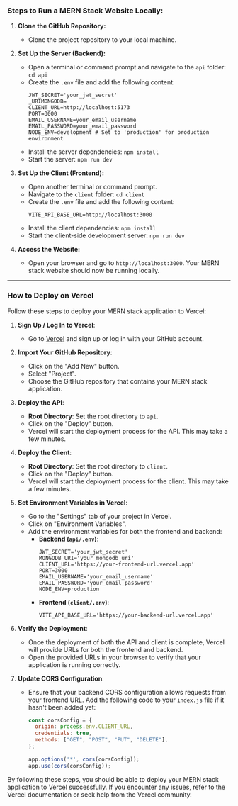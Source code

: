 ### Steps to Run a MERN Stack Website Locally:

1. **Clone the GitHub Repository:**
   - Clone the project repository to your local machine.

2. **Set Up the Server (Backend):**
   - Open a terminal or command prompt and navigate to the `api` folder:
     `cd api`
   - Create the `.env` file and add the following content:
     ```
     JWT_SECRET='your_jwt_secret'
     _URIMONGODB=
     CLIENT_URL=http://localhost:5173
     PORT=3000
     EMAIL_USERNAME=your_email_username
     EMAIL_PASSWORD=your_email_password
     NODE_ENV=development # Set to 'production' for production environment
     ```
   - Install the server dependencies:
     `npm install`
   - Start the server:
     `npm run dev`

3. **Set Up the Client (Frontend):**
   - Open another terminal or command prompt.
   - Navigate to the `client` folder:
     `cd client`
   - Create the `.env` file and add the following content:
     ```
     VITE_API_BASE_URL=http://localhost:3000
     ```
   - Install the client dependencies:
     `npm install`
   - Start the client-side development server:
     `npm run dev`

4. **Access the Website:**
   - Open your browser and go to `http://localhost:3000`. Your MERN stack website should now be running locally.

--------------------------------------------------------------------------------------------------------------------

### How to Deploy on Vercel

Follow these steps to deploy your MERN stack application to Vercel:

1. **Sign Up / Log In to Vercel**:
   - Go to [Vercel](https://vercel.com/) and sign up or log in with your GitHub account.

2. **Import Your GitHub Repository**:
   - Click on the "Add New" button.
   - Select "Project".
   - Choose the GitHub repository that contains your MERN stack application.

3. **Deploy the API**:
   - **Root Directory**: Set the root directory to `api`.
   - Click on the "Deploy" button.
   - Vercel will start the deployment process for the API. This may take a few minutes.

4. **Deploy the Client**:
   - **Root Directory**: Set the root directory to `client`.
   - Click on the "Deploy" button.
   - Vercel will start the deployment process for the client. This may take a few minutes.

5. **Set Environment Variables in Vercel**:
   - Go to the "Settings" tab of your project in Vercel.
   - Click on "Environment Variables".
   - Add the environment variables for both the frontend and backend:
     - **Backend (`api/.env`)**:
       ```
       JWT_SECRET='your_jwt_secret'
       MONGODB_URI='your_mongodb_uri'
       CLIENT_URL='https://your-frontend-url.vercel.app'
       PORT=3000
       EMAIL_USERNAME='your_email_username'
       EMAIL_PASSWORD='your_email_password'
       NODE_ENV=production
       ```
     - **Frontend (`client/.env`)**:
       ```
       VITE_API_BASE_URL='https://your-backend-url.vercel.app'
       ```

6. **Verify the Deployment**:
   - Once the deployment of both the API and client is complete, Vercel will provide URLs for both the frontend and backend.
   - Open the provided URLs in your browser to verify that your application is running correctly.

7. **Update CORS Configuration**:
   - Ensure that your backend CORS configuration allows requests from your frontend URL. Add the following code to your `index.js` file if it hasn't been added yet:
     ```javascript
     const corsConfig = {
       origin: process.env.CLIENT_URL,
       credentials: true,
       methods: ["GET", "POST", "PUT", "DELETE"],
     };

     app.options('*', cors(corsConfig));
     app.use(cors(corsConfig));
     ```

By following these steps, you should be able to deploy your MERN stack application to Vercel successfully. If you encounter any issues, refer to the Vercel documentation or seek help from the Vercel community.
